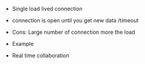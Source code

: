- Single load lived connection
- connection is open until you get new data /timeout
- Cons: Large number of connection more the load

- Example
- Real time collaboration
